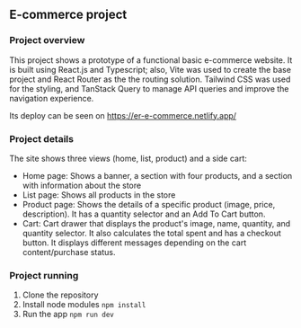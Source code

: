 ## E-commerce project

### Project overview

This project shows a prototype of a functional basic e-commerce website. It is built using React.js and Typescript; also, Vite was used to create the base project and React Router as the the routing solution. Tailwind CSS was used for the styling, and TanStack Query to manage API queries and improve the navigation experience.

Its deploy can be seen on https://er-e-commerce.netlify.app/

### Project details

The site shows three views (home, list, product) and a side cart:

- Home page: Shows a banner, a section with four products, and a section with information about the store
- List page: Shows all products in the store
- Product page: Shows the details of a specific product (image, price, description). It has a quantity selector and an Add To Cart button.
- Cart: Cart drawer that displays the product's image, name, quantity, and quantity selector. It also calculates the total spent and has a checkout button. It displays different messages depending on the cart content/purchase status. 

### Project running

1. Clone the repository
2. Install node modules
   ```npm install```
3. Run the app
   ```npm run dev```
